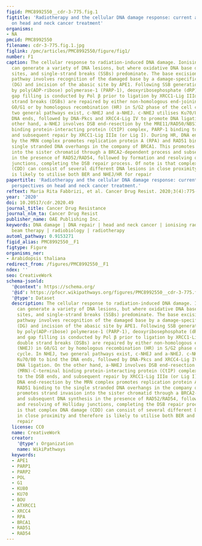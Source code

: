 ```yaml
---
figid: PMC8992550__cdr-3-775.fig.1
figtitle: 'Radiotherapy and the cellular DNA damage response: current and future perspectives
  on head and neck cancer treatment'
organisms:
- NA
pmcid: PMC8992550
filename: cdr-3-775.fig.1.jpg
figlink: /pmc/articles/PMC8992550/figure/fig1/
number: F1
caption: The cellular response to radiation-induced DNA damage. Ionising radiation
  can generate a variety of DNA lesions, but where oxidative DNA base damage, abasic
  sites, and single-strand breaks (SSBs) predominate. The base excision repair (BER)
  pathway involves recognition of the damaged base by a damage-specific DNA glycosylase
  (DG) and incision of the abasic site by APE1. Following SSB generation and binding
  by poly(ADP-ribose) polymerase-1 (PARP-1), deoxyribosephosphate (dRP) removal and
  gap filling is conducted by Pol β prior to ligation by XRCC1-Lig IIIα. DNA double
  strand breaks (DSBs) are repaired by either non-homologous end-joining (NHEJ) in
  G0/G1 or by homologous recombination (HR) in S/G2 phase of the cell cycle. In NHEJ,
  two general pathways exist, c-NHEJ and a-NHEJ. c-NHEJ utilises Ku70/80 to bind the
  DNA ends, followed by DNA-Pkcs and XRCC4-Lig IV to promote DNA ligation. On the
  other hand, a-NHEJ involves DSB end-resection by the MRE11/RAD50/NBS1 (MRN)-C-terminal
  binding protein-interacting protein (CtIP) complex, PARP-1 binding to the DSB ends,
  and subsequent repair by XRCC1-Lig IIIα (or Lig I). During HR, DNA end-resection
  by the MRN complex promotes replication protein A (RPA) and RAD51 binding to the
  single stranded DNA overhangs in the company of BRCA1. This promotes strand invasion
  into the sister chromatid through a BRCA2-dependent process and subsequent DNA synthesis
  in the presence of RAD52/RAD54, followed by formation and resolving of Holliday
  junctions, completing the DSB repair process. Of note is that complex DNA damage
  (CDD) can consist of several different DNA lesions in close proximity and therefore
  is likely to utilise both BER and NHEJ/HR for repair
papertitle: 'Radiotherapy and the cellular DNA damage response: current and future
  perspectives on head and neck cancer treatment.'
reftext: Maria Rita Fabbrizi, et al. Cancer Drug Resist. 2020;3(4):775-790.
year: '2020'
doi: 10.20517/cdr.2020.49
journal_title: Cancer Drug Resistance
journal_nlm_ta: Cancer Drug Resist
publisher_name: OAE Publishing Inc.
keywords: DNA damage | DNA repair | head and neck cancer | ionising radiation | proton
  beam therapy | radiobiology | radiotherapy
automl_pathway: 0.9153271
figid_alias: PMC8992550__F1
figtype: Figure
organisms_ner:
- Arabidopsis thaliana
redirect_from: /figures/PMC8992550__F1
ndex: ''
seo: CreativeWork
schema-jsonld:
  '@context': https://schema.org/
  '@id': https://pfocr.wikipathways.org/figures/PMC8992550__cdr-3-775.fig.1.html
  '@type': Dataset
  description: The cellular response to radiation-induced DNA damage. Ionising radiation
    can generate a variety of DNA lesions, but where oxidative DNA base damage, abasic
    sites, and single-strand breaks (SSBs) predominate. The base excision repair (BER)
    pathway involves recognition of the damaged base by a damage-specific DNA glycosylase
    (DG) and incision of the abasic site by APE1. Following SSB generation and binding
    by poly(ADP-ribose) polymerase-1 (PARP-1), deoxyribosephosphate (dRP) removal
    and gap filling is conducted by Pol β prior to ligation by XRCC1-Lig IIIα. DNA
    double strand breaks (DSBs) are repaired by either non-homologous end-joining
    (NHEJ) in G0/G1 or by homologous recombination (HR) in S/G2 phase of the cell
    cycle. In NHEJ, two general pathways exist, c-NHEJ and a-NHEJ. c-NHEJ utilises
    Ku70/80 to bind the DNA ends, followed by DNA-Pkcs and XRCC4-Lig IV to promote
    DNA ligation. On the other hand, a-NHEJ involves DSB end-resection by the MRE11/RAD50/NBS1
    (MRN)-C-terminal binding protein-interacting protein (CtIP) complex, PARP-1 binding
    to the DSB ends, and subsequent repair by XRCC1-Lig IIIα (or Lig I). During HR,
    DNA end-resection by the MRN complex promotes replication protein A (RPA) and
    RAD51 binding to the single stranded DNA overhangs in the company of BRCA1. This
    promotes strand invasion into the sister chromatid through a BRCA2-dependent process
    and subsequent DNA synthesis in the presence of RAD52/RAD54, followed by formation
    and resolving of Holliday junctions, completing the DSB repair process. Of note
    is that complex DNA damage (CDD) can consist of several different DNA lesions
    in close proximity and therefore is likely to utilise both BER and NHEJ/HR for
    repair
  license: CC0
  name: CreativeWork
  creator:
    '@type': Organization
    name: WikiPathways
  keywords:
  - APE1
  - PARP1
  - PARP2
  - POL
  - G1
  - KU80
  - KU70
  - BOU
  - ATXRCC1
  - XRCC4
  - RPA
  - BRCA1
  - RAD51
  - RAD54
---
```

